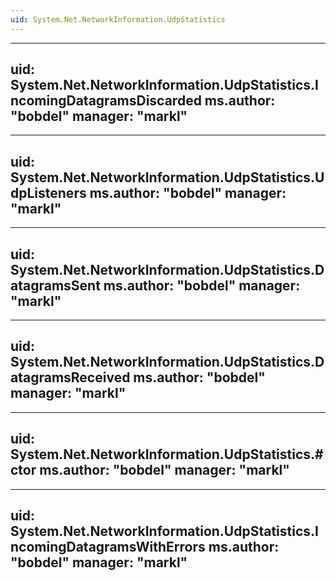 ```yaml
---
uid: System.Net.NetworkInformation.UdpStatistics
---
```


---
uid: System.Net.NetworkInformation.UdpStatistics.IncomingDatagramsDiscarded
ms.author: "bobdel"
manager: "markl"
---

---
uid: System.Net.NetworkInformation.UdpStatistics.UdpListeners
ms.author: "bobdel"
manager: "markl"
---

---
uid: System.Net.NetworkInformation.UdpStatistics.DatagramsSent
ms.author: "bobdel"
manager: "markl"
---

---
uid: System.Net.NetworkInformation.UdpStatistics.DatagramsReceived
ms.author: "bobdel"
manager: "markl"
---

---
uid: System.Net.NetworkInformation.UdpStatistics.#ctor
ms.author: "bobdel"
manager: "markl"
---

---
uid: System.Net.NetworkInformation.UdpStatistics.IncomingDatagramsWithErrors
ms.author: "bobdel"
manager: "markl"
---
